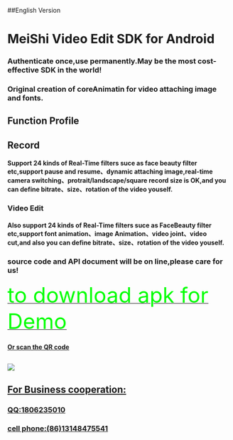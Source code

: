 
##English Version
# MeiShi Video Edit SDK for Android
### Authenticate once,use permanently.May be the most cost-effective SDK in the world!
### Original creation of coreAnimatin for video attaching image and fonts.
## Function Profile
## Record
#### Support 24 kinds of Real-Time filters suce as face beauty filter etc,support pause and resume、dynamic attaching image,real-time camera switching、protrait/landscape/square record size is OK,and you can define bitrate、size、rotation of the video youself.
### Video Edit 
#### Also support 24 kinds of Real-Time filters suce as FaceBeauty filter etc,support font animation、image Animation、video joint、video cut,and also you can define bitrate、size、rotation of the video youself.
### source code and API document will be on line,please care for us!
<a href="https://github.com/GuiTom/Meishi_VideoEdit_SDK/blob/master/meishi_signed_align.apk?raw=true"><font color="#00ff00" size=24>to download apk for Demo</font>
#### Or scan the QR code
## ![](https://qr.api.cli.im/qr?data=https%253A%252F%252Fgithub.com%252FGuiTom%252FMeishi_VideoEdit_SDK%252Fblob%252Fmaster%252Fmeishi_signed_align.apk%253Fraw%253Dtrue&level=H&transparent=false&bgcolor=%23ffffff&forecolor=%23000000&blockpixel=12&marginblock=1&logourl=&size=280&kid=cliim&key=d46aaf359b5794be0c7e971a2673d7af)
## For Business cooperation:
### QQ:1806235010
### cell phone:(86)13148475541
